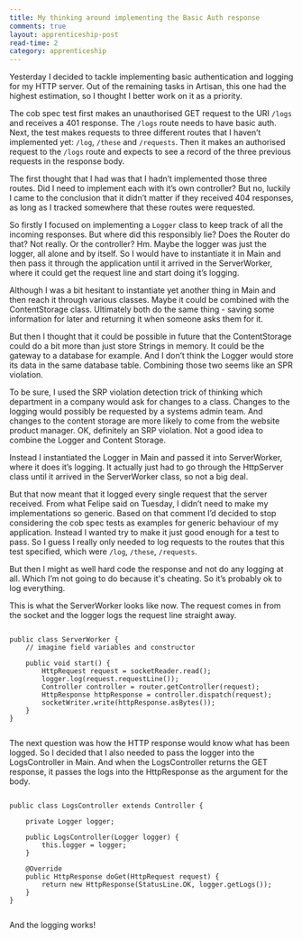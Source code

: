 ```yaml
---
title: My thinking around implementing the Basic Auth response
comments: true
layout: apprenticeship-post
read-time: 2
category: apprenticeship
---
```



Yesterday I decided to tackle implementing basic authentication and logging for my HTTP server. Out of the remaining tasks in Artisan, this one had the highest estimation, so I thought I better work on it as a priority.

<!--break-->

The cob spec test first makes an unauthorised GET request to the URI `/logs` and receives a 401 response. The `/logs` route needs to have basic auth. Next, the test makes requests to three different routes that I haven’t implemented yet: `/log`, `/these` and `/requests`. Then it makes an authorised request to the `/logs` route and expects to see a record of the three previous requests in the response body.

The first thought that I had was that I hadn’t implemented those three routes. Did I need to implement each with it’s own controller? But no, luckily I came to the conclusion that it didn’t matter if they received 404 responses, as long as I tracked somewhere that these routes were requested.

So firstly I focused on implementing a `Logger` class to keep track of all the incoming responses. But where did this responsibly lie? Does the Router do that? Not really. Or the controller? Hm.
Maybe the logger was just the logger, all alone and by itself. So I would have to instantiate it in Main and then pass it through the application until it arrived in the ServerWorker, where it could get the request line and start doing it’s logging.

Although I was a bit hesitant to  instantiate yet another thing in Main and then reach it through various classes. Maybe it could be combined with the ContentStorage class. Ultimately both do the same thing - saving some information for later and returning it when someone asks them for it.

But then I thought that it could be possible in future that the ContentStorage could do a bit more than just store Strings in memory. It could be the gateway to a database for example. And I don’t think the Logger would store its data in the same database table. Combining those two seems like an SPR violation.

To be sure, I used the SRP violation detection trick of thinking which department in a company would ask for changes to a class. Changes to the logging would possibly be requested by a systems admin team. And changes to the content storage are more likely to come from the website product manager. OK, definitely an SRP violation. Not a good idea to combine the Logger and Content Storage.

Instead I instantiated the Logger in Main and passed it into ServerWorker, where it does it’s logging. It actually just had to go through the HttpServer class until it arrived in the ServerWorker class, so not a big deal.

But that now meant that it logged every single request that the server received. From what Felipe said on Tuesday, I didn’t need to make my implementations so generic. Based on that comment I’d decided to stop considering the cob spec tests as examples for generic behaviour of my application. Instead I wanted try to make it just good enough for a test to pass. So I guess I really only needed to log requests to the routes that this test specified, which were `/log`, `/these`, `/requests`.

But then I might as well hard code the response and not do any logging at all. Which I’m not going to do because it's cheating. So it’s probably ok to log everything.

This is what the ServerWorker looks like now. The request comes in from the socket and the logger logs the request line straight away.

<pre><code class="language-java">
public class ServerWorker {
    // imagine field variables and constructor

    public void start() {
        HttpRequest request = socketReader.read();
        logger.log(request.requestLine());
        Controller controller = router.getController(request);
        HttpResponse httpResponse = controller.dispatch(request);
        socketWriter.write(httpResponse.asBytes());
    }
}

</code></pre>

The next question was how the HTTP response would know what has been logged. So I decided that I also needed to pass the logger into the LogsController in Main. And when the LogsController returns the GET response, it passes the logs into the HttpResponse as the argument for the body. 

<pre><code class="language-java">
public class LogsController extends Controller {

    private Logger logger;

    public LogsController(Logger logger) {
        this.logger = logger;
    }

    @Override
    public HttpResponse doGet(HttpRequest request) {
        return new HttpResponse(StatusLine.OK, logger.getLogs());
    }
}

</code></pre>

And the logging works!

